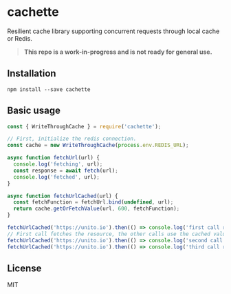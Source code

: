 # cachette

Resilient cache library supporting concurrent requests through local cache or Redis.

> **This repo is a work-in-progress and is not ready for general use.**

## Installation

```
npm install --save cachette
```

## Basic usage

```javascript
const { WriteThroughCache } = require('cachette');

// First, initialize the redis connection.
const cache = new WriteThroughCache(process.env.REDIS_URL);

async function fetchUrl(url) {
  console.log('fetching', url);
  const response = await fetch(url);
  console.log('fetched', url);
}

async function fetchUrlCached(url) {
  const fetchFunction = fetchUrl.bind(undefined, url);
  return cache.getOrFetchValue(url, 600, fetchFunction);
}

fetchUrlCached('https://unito.io').then(() => console.log('first call returned'));
// First call fetches the resource, the other calls use the cached value.
fetchUrlCached('https://unito.io').then(() => console.log('second call returned'));
fetchUrlCached('https://unito.io').then(() => console.log('third call returned'));
```

## License

MIT
